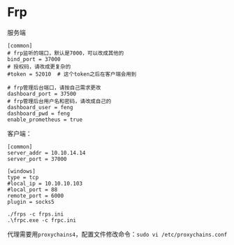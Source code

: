 # Frp

服务端

```shell
[common]
# frp监听的端口，默认是7000，可以改成其他的
bind_port = 37000
# 授权码，请改成更复杂的
#token = 52010  # 这个token之后在客户端会用到

# frp管理后台端口，请按自己需求更改
dashboard_port = 37500
# frp管理后台用户名和密码，请改成自己的
dashboard_user = feng
dashboard_pwd = feng
enable_prometheus = true
```

客户端：

```shell
[common]
server_addr = 10.10.14.14
server_port = 37000

[windows]
type = tcp
#local_ip = 10.10.10.103
#local_port = 88
remote_port = 6000
plugin = socks5
```





```shell
./frps -c frps.ini
.\frpc.exe -c frpc.ini
```

代理需要用`proxychains4`，配置文件修改命令：`sudo vi /etc/proxychains.conf`

